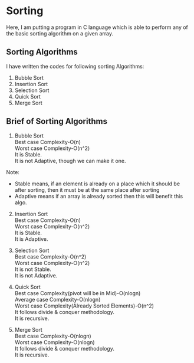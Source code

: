Sorting
=======
Here, I am putting a program in C language which is able to perform any of the basic sorting algorithm on a given array.  

Sorting Algorithms
------------------
I have written the codes for following sorting Algorithms:  
1. Bubble Sort  
2. Insertion Sort  
3. Selection Sort  
4. Quick Sort  
5. Merge Sort  

Brief of Sorting Algorithms
---------------------------
1. Bubble Sort  
Best case Complexity-O(n)  
Worst case Complexity-O(n^2)  
It is Stable.  
It is not Adaptive, though we can make it one.  
  
Note:  
* Stable means, if an element is already on a place which it should be after sorting, then it must be at the same place after sorting  
* Adaptive means if an array is already sorted then this will benefit this algo.  
  
2. Insertion Sort  
Best case Complexity-O(n)  
Worst case Complexity-O(n^2)  
It is Stable.  
It is Adaptive.  
  
3. Selection Sort  
Best case Complexity-O(n^2)  
Worst case Complexity-O(n^2)  
It is not Stable.  
It is not Adaptive.  
  
4. Quick Sort  
Best case Complexity(pivot will be in Mid)-O(nlogn)  
Average case Complexity-O(nlogn)  
Worst case Complexity(Already Sorted Elements)-O(n^2)  
It follows divide & conquer methodology.  
It is recursive.  
  
5. Merge Sort  
Best case Complexity-O(nlogn)  
Worst case Complexity-O(nlogn)  
It follows divide & conquer methodology.  
It is recursive.  
